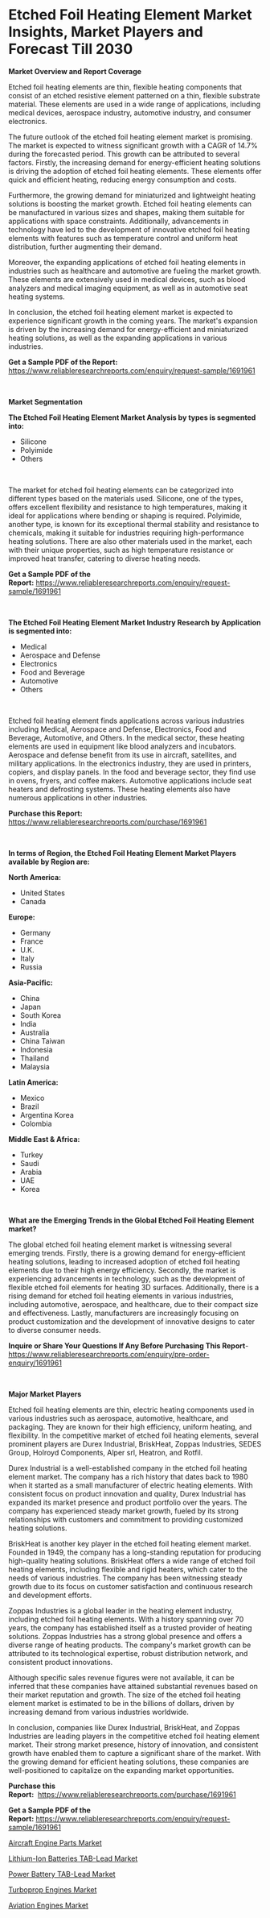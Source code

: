 <p><h1>Etched Foil Heating Element Market Insights, Market Players and Forecast Till 2030</h1></p><p><strong>Market Overview and Report Coverage</strong></p>
<p><p>Etched foil heating elements are thin, flexible heating components that consist of an etched resistive element patterned on a thin, flexible substrate material. These elements are used in a wide range of applications, including medical devices, aerospace industry, automotive industry, and consumer electronics.</p><p>The future outlook of the etched foil heating element market is promising. The market is expected to witness significant growth with a CAGR of 14.7% during the forecasted period. This growth can be attributed to several factors. Firstly, the increasing demand for energy-efficient heating solutions is driving the adoption of etched foil heating elements. These elements offer quick and efficient heating, reducing energy consumption and costs.</p><p>Furthermore, the growing demand for miniaturized and lightweight heating solutions is boosting the market growth. Etched foil heating elements can be manufactured in various sizes and shapes, making them suitable for applications with space constraints. Additionally, advancements in technology have led to the development of innovative etched foil heating elements with features such as temperature control and uniform heat distribution, further augmenting their demand.</p><p>Moreover, the expanding applications of etched foil heating elements in industries such as healthcare and automotive are fueling the market growth. These elements are extensively used in medical devices, such as blood analyzers and medical imaging equipment, as well as in automotive seat heating systems.</p><p>In conclusion, the etched foil heating element market is expected to experience significant growth in the coming years. The market's expansion is driven by the increasing demand for energy-efficient and miniaturized heating solutions, as well as the expanding applications in various industries.</p></p>
<p><strong>Get a Sample PDF of the Report:</strong> <a href="https://www.reliableresearchreports.com/enquiry/request-sample/1691961">https://www.reliableresearchreports.com/enquiry/request-sample/1691961</a></p>
<p>&nbsp;</p>
<p><strong>Market Segmentation</strong></p>
<p><strong>The Etched Foil Heating Element Market Analysis by types is segmented into:</strong></p>
<p><ul><li>Silicone</li><li>Polyimide</li><li>Others</li></ul></p>
<p>&nbsp;</p>
<p><p>The market for etched foil heating elements can be categorized into different types based on the materials used. Silicone, one of the types, offers excellent flexibility and resistance to high temperatures, making it ideal for applications where bending or shaping is required. Polyimide, another type, is known for its exceptional thermal stability and resistance to chemicals, making it suitable for industries requiring high-performance heating solutions. There are also other materials used in the market, each with their unique properties, such as high temperature resistance or improved heat transfer, catering to diverse heating needs.</p></p>
<p><strong>Get a Sample PDF of the Report:</strong>&nbsp;<a href="https://www.reliableresearchreports.com/enquiry/request-sample/1691961">https://www.reliableresearchreports.com/enquiry/request-sample/1691961</a></p>
<p>&nbsp;</p>
<p><strong>The Etched Foil Heating Element Market Industry Research by Application is segmented into:</strong></p>
<p><ul><li>Medical</li><li>Aerospace and Defense</li><li>Electronics</li><li>Food and Beverage</li><li>Automotive</li><li>Others</li></ul></p>
<p>&nbsp;</p>
<p><p>Etched foil heating element finds applications across various industries including Medical, Aerospace and Defense, Electronics, Food and Beverage, Automotive, and Others. In the medical sector, these heating elements are used in equipment like blood analyzers and incubators. Aerospace and defense benefit from its use in aircraft, satellites, and military applications. In the electronics industry, they are used in printers, copiers, and display panels. In the food and beverage sector, they find use in ovens, fryers, and coffee makers. Automotive applications include seat heaters and defrosting systems. These heating elements also have numerous applications in other industries.</p></p>
<p><strong>Purchase this Report:</strong>&nbsp; <a href="https://www.reliableresearchreports.com/purchase/1691961">https://www.reliableresearchreports.com/purchase/1691961</a></p>
<p>&nbsp;</p>
<p><strong>In terms of Region, the Etched Foil Heating Element Market Players available by Region are:</strong></p>
<p>
    <p> <strong> North America: </strong>
        <ul>
            <li>United States</li>
            <li>Canada</li>
        </ul>
        </p> 
    <p> <strong> Europe: </strong>
        <ul>
            <li>Germany</li>
            <li>France</li>
            <li>U.K.</li>
            <li>Italy</li>
            <li>Russia</li>
        </ul>
        </p> 
    <p> <strong> Asia-Pacific: </strong>
        <ul>
            <li>China</li>
            <li>Japan</li>
            <li>South Korea</li>
            <li>India</li>
            <li>Australia</li>
            <li>China Taiwan</li>
            <li>Indonesia</li>
            <li>Thailand</li>
            <li>Malaysia</li>
        </ul>
        </p> 
    <p> <strong> Latin America: </strong>
        <ul>
            <li>Mexico</li>
            <li>Brazil</li>
            <li>Argentina Korea</li>
            <li>Colombia</li>
        </ul>
        </p> 
    <p> <strong> Middle East & Africa: </strong>
        <ul>
            <li>Turkey</li>
            <li>Saudi</li>
            <li>Arabia</li>
            <li>UAE</li>
            <li>Korea</li>
        </ul>
    </p>
    </p>
<p>&nbsp;</p>
<p><strong>What are the Emerging Trends in the Global Etched Foil Heating Element market?</strong></p>
<p><p>The global etched foil heating element market is witnessing several emerging trends. Firstly, there is a growing demand for energy-efficient heating solutions, leading to increased adoption of etched foil heating elements due to their high energy efficiency. Secondly, the market is experiencing advancements in technology, such as the development of flexible etched foil elements for heating 3D surfaces. Additionally, there is a rising demand for etched foil heating elements in various industries, including automotive, aerospace, and healthcare, due to their compact size and effectiveness. Lastly, manufacturers are increasingly focusing on product customization and the development of innovative designs to cater to diverse consumer needs.</p></p>
<p><strong>Inquire or Share Your Questions If Any Before Purchasing This Report</strong>- <a href="https://www.reliableresearchreports.com/enquiry/pre-order-enquiry/1691961">https://www.reliableresearchreports.com/enquiry/pre-order-enquiry/1691961</a></p>
<p>&nbsp;</p>
<p><strong>Major Market Players</strong></p>
<p><p>Etched foil heating elements are thin, electric heating components used in various industries such as aerospace, automotive, healthcare, and packaging. They are known for their high efficiency, uniform heating, and flexibility. In the competitive market of etched foil heating elements, several prominent players are Durex Industrial, BriskHeat, Zoppas Industries, SEDES Group, Holroyd Components, Alper srl, Heatron, and Rotfil.</p><p>Durex Industrial is a well-established company in the etched foil heating element market. The company has a rich history that dates back to 1980 when it started as a small manufacturer of electric heating elements. With consistent focus on product innovation and quality, Durex Industrial has expanded its market presence and product portfolio over the years. The company has experienced steady market growth, fueled by its strong relationships with customers and commitment to providing customized heating solutions.</p><p>BriskHeat is another key player in the etched foil heating element market. Founded in 1949, the company has a long-standing reputation for producing high-quality heating solutions. BriskHeat offers a wide range of etched foil heating elements, including flexible and rigid heaters, which cater to the needs of various industries. The company has been witnessing steady growth due to its focus on customer satisfaction and continuous research and development efforts.</p><p>Zoppas Industries is a global leader in the heating element industry, including etched foil heating elements. With a history spanning over 70 years, the company has established itself as a trusted provider of heating solutions. Zoppas Industries has a strong global presence and offers a diverse range of heating products. The company's market growth can be attributed to its technological expertise, robust distribution network, and consistent product innovations.</p><p>Although specific sales revenue figures were not available, it can be inferred that these companies have attained substantial revenues based on their market reputation and growth. The size of the etched foil heating element market is estimated to be in the billions of dollars, driven by increasing demand from various industries worldwide.</p><p>In conclusion, companies like Durex Industrial, BriskHeat, and Zoppas Industries are leading players in the competitive etched foil heating element market. Their strong market presence, history of innovation, and consistent growth have enabled them to capture a significant share of the market. With the growing demand for efficient heating solutions, these companies are well-positioned to capitalize on the expanding market opportunities.</p></p>
<p><strong>Purchase this Report:</strong>&nbsp;&nbsp;<a href="https://www.reliableresearchreports.com/purchase/1691961">https://www.reliableresearchreports.com/purchase/1691961</a></p>
<p></p>
<p><strong>Get a Sample PDF of the Report:</strong>&nbsp;<a href="https://www.reliableresearchreports.com/enquiry/request-sample/1691961">https://www.reliableresearchreports.com/enquiry/request-sample/1691961</a></p>
<p><p><a href="https://www.linkedin.com/pulse/aircraft-engine-parts-market-size-share-global-analysis/">Aircraft Engine Parts Market</a></p><p><a href="https://medium.com/@abdulkoss1954/lithium-ion-batteries-tab-lead-market-report-reveals-the-latest-trends-and-growth-opportunities-of-d95c36520574">Lithium-Ion Batteries TAB-Lead Market</a></p><p><a href="https://medium.com/@kimwalker82/power-battery-tab-lead-market-research-report-its-history-and-forecast-2023-to-2030-777c59c68c30">Power Battery TAB-Lead Market</a></p><p><a href="https://www.linkedin.com/pulse/turboprop-engines-market-size-share-amp-trends-analysis/">Turboprop Engines Market</a></p><p><a href="https://www.linkedin.com/pulse/aviation-engines-market-research-report-provides-thorough/">Aviation Engines Market</a></p></p>
